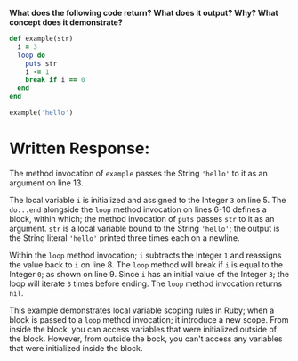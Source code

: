 **What does the following code return? What does it output? Why? What concept does it demonstrate?**

```ruby
def example(str)
  i = 3
  loop do
    puts str
    i -= 1
    break if i == 0
  end
end

example('hello')
```
# Written Response:

The method invocation of `example` passes the String `'hello'` to it as an argument on line 13. 

The local variable `i` is initialized and assigned to the Integer `3` on line 5. The `do...end` alongside the `loop` method invocation on lines 6-10 defines a block, within which; the method invocation of `puts` passes `str` to it as an argument. `str` is a local variable bound to the String `'hello'`; the output is the String literal `'hello'` printed three times each on a newline.

Within the `loop` method invocation; `i` subtracts the Integer `1` and reassigns the value back to `i` on line 8. The `loop` method will break if `i` is equal to the Integer `0`; as shown on line 9. Since `i` has an initial value of the Integer `3`; the loop will iterate `3` times before ending. The `loop` method invocation returns `nil`.

This example demonstrates local variable scoping rules in Ruby; when a block is passed to a `loop` method invocation; it introduce a new scope. From inside the block, you can access variables that were initialized outside of the block. However, from outside the bock, you can't access any variables that were initialized inside the block.

